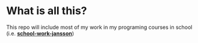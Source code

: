 # What is all this?
This repo will include most of my work in my programing courses in school (i.e. [**school-work-jansson**](https://github.com/school-work-jansson))
